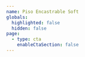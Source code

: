 ```yaml
---
name: Piso Encastrable Soft
globals:
  highlighted: false
  hidden: false
page:
  - type: cta
    enableCtaSection: false
---
```

